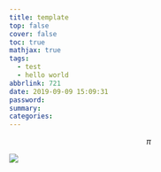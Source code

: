 ```yaml
---
title: template
top: false
cover: false
toc: true
mathjax: true
tags:
  - test
  - hello world
abbrlink: 721
date: 2019-09-09 15:09:31
password:
summary:
categories:
---
```



$$\pi$$

![](/img/contact.jpg)